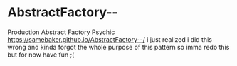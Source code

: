# AbstractFactory--
 Production Abstract Factory Psychic
https://samebaker.github.io/AbstractFactory--/
i just realized i did this wrong and kinda forgot the whole purpose of this pattern so imma redo this but for now have fun ;(
